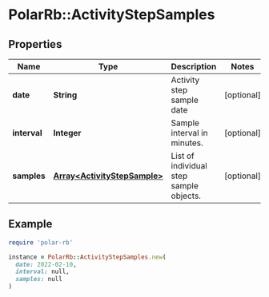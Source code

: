 # PolarRb::ActivityStepSamples

## Properties

| Name | Type | Description | Notes |
| ---- | ---- | ----------- | ----- |
| **date** | **String** | Activity step sample date | [optional] |
| **interval** | **Integer** | Sample interval in minutes. | [optional] |
| **samples** | [**Array&lt;ActivityStepSample&gt;**](ActivityStepSample.md) | List of individual step sample objects. | [optional] |

## Example

```ruby
require 'polar-rb'

instance = PolarRb::ActivityStepSamples.new(
  date: 2022-02-10,
  interval: null,
  samples: null
)
```


